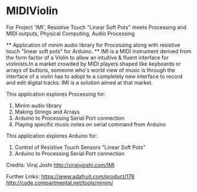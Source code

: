 # MIDIViolin
For Project 'IMI', Resistive Touch "Linear Soft Pots" meets Processing and MIDI outputs, Physical Computing, Audio Processing

** Application of minim audio library for Processing along with resistive touch "linear soft pots" for Arduino. **
IMI is a MIDI instrument derived from the form factor of a Violin to allow an intuitive & fluent interface for violinists.In a market crowded by MIDI players shaped like keyboards or arrays of buttons, someone who's world view of music is through the interface of a violin has to adopt to a completely new interface to record and edit digital tracks. IMI is a solution aimed at that market.

This application explores Processing for:
01. Minim audio library
02. Making Strings and Arrays
03. Arduino to Processing Serial Port connection
04. Playing specific music notes on serial command from Arduino

This application explores Arduino for:
01. Control of Resistive Touch Sensors "Linear Soft Pots"
02. Arduino to Processing Serial Port connection

Credits:
Viraj Joshi
http://virajvjoshi.com/IMI

Further Links:
https://www.adafruit.com/product/178
http://code.compartmental.net/tools/minim/
